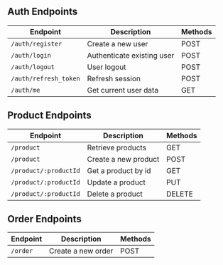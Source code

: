 ## Auth Endpoints

| Endpoint              | Description                | Methods |
|-----------------------|----------------------------|---------|
| `/auth/register`      | Create a new user          | POST    |
| `/auth/login`         | Authenticate existing user | POST    |
| `/auth/logout`        | User logout                | POST    |
| `/auth/refresh_token` | Refresh session            | POST    |
| `/auth/me`            | Get current user data      | GET     |

## Product Endpoints

| Endpoint              | Description          | Methods |
|-----------------------|----------------------|---------|
| `/product`            | Retrieve products    | GET     |
| `/product`            | Create a new product | POST    |
| `/product/:productId` | Get a product by id  | GET     |
| `/product/:productId` | Update a product     | PUT     |
| `/product/:productId` | Delete a product     | DELETE  |


## Order Endpoints

| Endpoint | Description        | Methods |
|----------|--------------------|---------|
| `/order` | Create a new order | POST    |
